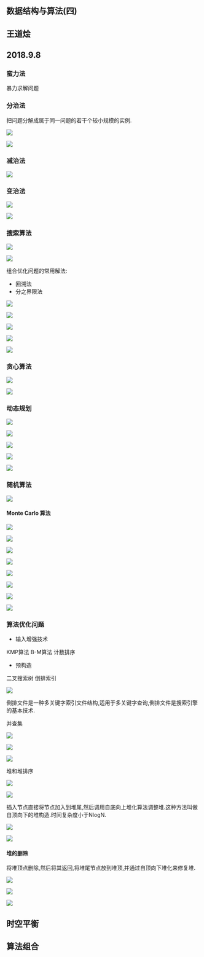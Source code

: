 ## 数据结构与算法(四)
## 王道烩
## 2018.9.8

### 蛮力法

暴力求解问题

### 分治法

把问题分解成属于同一问题的若干个较小规模的实例.

![](./images/153.png)

![](./images/154.png)

### 减治法

![](./images/155.png)

### 变治法

![](./images/156.png)

![](./images/157.png)

### 搜索算法

![](./images/158.png)

![](./images/159.png)

组合优化问题的常用解法:

- 回溯法
- 分之界限法

![](./images/160.png)

![](./images/161.png)

![](./images/162.png)

![](./images/163.png)

![](./images/164.png)

### 贪心算法

![](./images/165.png)

![](./images/166.png)

### 动态规划

![](./images/167.png)

![](./images/168.png)

![](./images/169.png)

![](./images/170.png)

![](./images/171.png)

### 随机算法

![](./images/172.png)

#### Monte Carlo 算法

![](./images/173.png)

![](./images/174.png)

![](./images/175.png)

![](./images/176.png)

![](./images/177.png)

![](./images/178.png)

![](./images/179.png)

![](./images/180.png)

### 算法优化问题

- 输入增强技术

KMP算法
B-M算法
计数排序

- 预构造

二叉搜索树
倒排索引

![](./images/181.png)

倒排文件是一种多关键字索引文件结构,适用于多关键字查询,倒排文件是搜索引擎的基本技术.


并查集

![](./images/182.png)

![](./images/183.png)

![](./images/184.png)

堆和堆排序

![](./images/185.png)

![](./images/186.png)

插入节点直接将节点加入到堆尾,然后调用自底向上堆化算法调整堆.这种方法叫做自顶向下的堆构造.时间复杂度小于NlogN.

![](./images/187.png)

![](./images/188.png)

#### 堆的删除

将堆顶点删除,然后将其返回,将堆尾节点放到堆顶,并通过自顶向下堆化来修复堆.

![](./images/189.png)

![](./images/190.png)

![](./images/191.png)

## 时空平衡

## 算法组合

